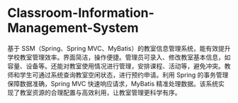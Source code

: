 # Classroom-Information-Management-System
基于 SSM（Spring、Spring MVC、MyBatis）的教室信息管理系统，能有效提升学校教室管理效率。界面简洁，操作便捷。管理员可录入、修改教室基本信息，如容量、设备等。还能对教室使用情况进行管理，安排课程、活动等，避免冲突。教师和学生可通过系统查询教室空闲状态，进行预约申请。利用 Spring 的事务管理保障数据准确，Spring MVC 快速响应请求，MyBatis 精准处理数据。该系统实现了教室资源的合理配置与高效利用，让教室管理更科学有序。 
